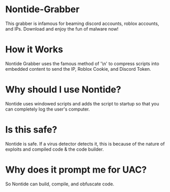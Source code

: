 # Nontide-Grabber
This grabber is infamous for beaming discord accounts, roblox accounts, and IPs. Download and enjoy the fun of malware now!

# How it Works
Nontide Grabber uses the famous method of '\n' to compress scripts into embedded content to send the IP, Roblox Cookie, and Discord Token.

# Why should I use Nontide?
Nontide uses windowed scripts and adds the script to startup so that you can completely log the user's computer.

# Is this safe?
Nontide is safe. If a virus detector detects it, this is because of the nature of exploits and compiled code & the code builder.

# Why does it prompt me for UAC?
So Nontide can build, compile, and obfuscate code.
